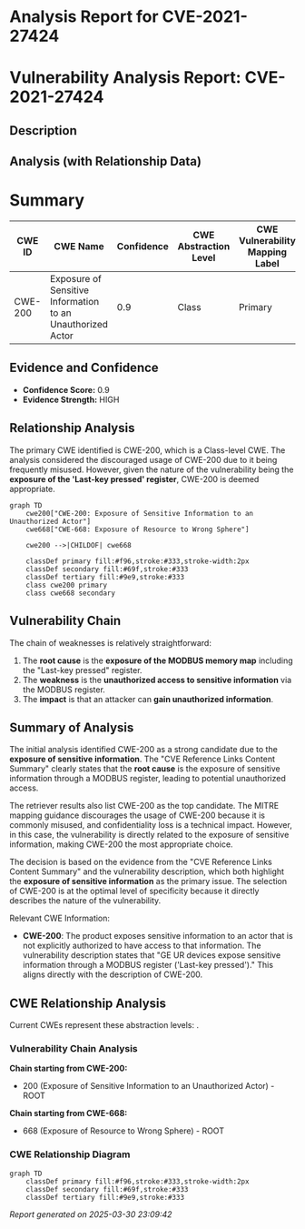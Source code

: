 # Analysis Report for CVE-2021-27424

# Vulnerability Analysis Report: CVE-2021-27424

## Description



## Analysis (with Relationship Data)

# Summary
| CWE ID | CWE Name | Confidence | CWE Abstraction Level | CWE Vulnerability Mapping Label | CWE-Vulnerability Mapping Notes |
|---|---|---|---|---|---|
| CWE-200 | Exposure of Sensitive Information to an Unauthorized Actor | 0.9 | Class | Primary | Allowed-with-Review |

## Evidence and Confidence

*   **Confidence Score:** 0.9
*   **Evidence Strength:** HIGH

## Relationship Analysis
The primary CWE identified is CWE-200, which is a Class-level CWE. The analysis considered the discouraged usage of CWE-200 due to it being frequently misused. However, given the nature of the vulnerability being the **exposure of the 'Last-key pressed' register**, CWE-200 is deemed appropriate.

```mermaid
graph TD
    cwe200["CWE-200: Exposure of Sensitive Information to an Unauthorized Actor"]
    cwe668["CWE-668: Exposure of Resource to Wrong Sphere"]

    cwe200 -->|CHILDOF| cwe668

    classDef primary fill:#f96,stroke:#333,stroke-width:2px
    classDef secondary fill:#69f,stroke:#333
    classDef tertiary fill:#9e9,stroke:#333
    class cwe200 primary
    class cwe668 secondary
```

## Vulnerability Chain
The chain of weaknesses is relatively straightforward:
1.  The **root cause** is the **exposure of the MODBUS memory map** including the "Last-key pressed" register.
2.  The **weakness** is the **unauthorized access to sensitive information** via the MODBUS register.
3.  The **impact** is that an attacker can **gain unauthorized information**.

## Summary of Analysis
The initial analysis identified CWE-200 as a strong candidate due to the **exposure of sensitive information**. The "CVE Reference Links Content Summary" clearly states that the **root cause** is the exposure of sensitive information through a MODBUS register, leading to potential unauthorized access.

The retriever results also list CWE-200 as the top candidate. The MITRE mapping guidance discourages the usage of CWE-200 because it is commonly misused, and confidentiality loss is a technical impact. However, in this case, the vulnerability is directly related to the exposure of sensitive information, making CWE-200 the most appropriate choice.

The decision is based on the evidence from the "CVE Reference Links Content Summary" and the vulnerability description, which both highlight the **exposure of sensitive information** as the primary issue. The selection of CWE-200 is at the optimal level of specificity because it directly describes the nature of the vulnerability.

Relevant CWE Information:
- **CWE-200**: The product exposes sensitive information to an actor that is not explicitly authorized to have access to that information. The vulnerability description states that "GE UR devices expose sensitive information through a MODBUS register ('Last-key pressed')." This aligns directly with the description of CWE-200.


## CWE Relationship Analysis

Current CWEs represent these abstraction levels: .


### Vulnerability Chain Analysis

**Chain starting from CWE-200:**
- 200 (Exposure of Sensitive Information to an Unauthorized Actor) - ROOT


**Chain starting from CWE-668:**
- 668 (Exposure of Resource to Wrong Sphere) - ROOT



### CWE Relationship Diagram

```mermaid
graph TD
    classDef primary fill:#f96,stroke:#333,stroke-width:2px
    classDef secondary fill:#69f,stroke:#333
    classDef tertiary fill:#9e9,stroke:#333
```



*Report generated on 2025-03-30 23:09:42*
